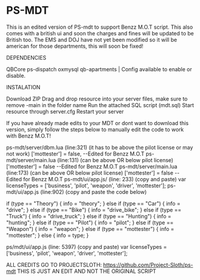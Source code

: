 # PS-MDT
This is an edited version of PS-mdt to support Benzz M.O.T script. This also comes with a british ui and soon the charges and fines will be updated to be British too.
The EMS and DOJ have not yet been modified so it will be american for those departments, this will soon be fixed!

DEPENDENCIES

QBCore
ps-dispatch
oxmysql
qb-apartments | Config available to enable or disable.


INSTALATION

Download ZIP
Drag and drop resource into your server files, make sure to remove -main in the folder name
Run the attached SQL script (mdt.sql)
Start resource through server.cfg
Restart your server

If you have already made edits to your MDT or dont want to download this version, simply follow the steps below to manually edit the code to work with Benzz M.O.T!


ps-mdt/server/dbm.lua (line:321) (it has to be above the pilot license or may not work)   ['mottester'] = false, --Edited for Benzz M.O.T 
ps-mdt/server/main.lua (line:131) (can be above OR below pilot license)             ['mottester'] = false --Edited for Benzz M.O.T 
ps-mdt/server/main.lua (line:173) (can be above OR below pilot license)             ['mottester'] = false --Edited for Benzz M.O.T
ps-mdt/ui/app.js/ (line: 233) (copy and paste)      var licenseTypes = ['business', 'pilot', 'weapon', 'driver', 'mottester'];
ps-mdt/ui/app.js (line:902) (copy and paste the code below)

if (type == "Theory") {
      info = "theory";
    } else if (type == "Car") {
      info = "drive";
    } else if (type == "Bike") {
      info = "drive_bike";
    } else if (type == "Truck") {
      info = "drive_truck";
    } else if (type == "Hunting") {
      info = "hunting";
    } else if (type == "Pilot") {
      info = "pilot";
    } else if (type == "Weapon") {
      info = "weapon";
    } else if (type == "mottester") {
      info = "mottester";
    } else {
      info = type;
    }

ps/mdt/ui/app.js (line: 5397) (copy and paste)     var licenseTypes = ['business', 'pilot', 'weapon', 'driver', 'mottester'];



ALL CREDITS GO TO PROJECTSLOTH: https://github.com/Project-Sloth/ps-mdt
THIS IS JUST AN EDIT AND NOT THE ORIGINAL SCRIPT
